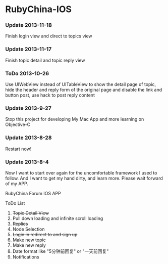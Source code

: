 RubyChina-IOS
=============

### Update 2013-11-18

Finish login view and direct to topics view

### Update 2013-11-17

Finish topic detail and topic reply view 

### ToDo 2013-10-26

Use UIWebView instead of UITableView to show the detail page of topic, <br />
hide the header and reply form of the original page and disable the link and button post, use hack to post reply content

### Update 2013-9-27

Stop this project for developing My Mac App and more learning on Objective-C

### Update 2013-8-28

Restart now!

### Update 2013-8-4

Now I want to start over again for the uncomfortable framework I used to follow.
And I want to get my hand dirty, and learn more.
Please wait forward of my APP.


RubyChina Forum IOS APP

ToDo List

1. ~~Topic Detail View~~
2. Pull down loading and infinite scroll loading
3. ~~Replies~~
4. Node Selection
5. ~~Login in redirect to and sign up~~
6. Make new topic
7. Make new reply
8. Date format like "5分钟前回复" or "一天前回复"
9. Notifications 
